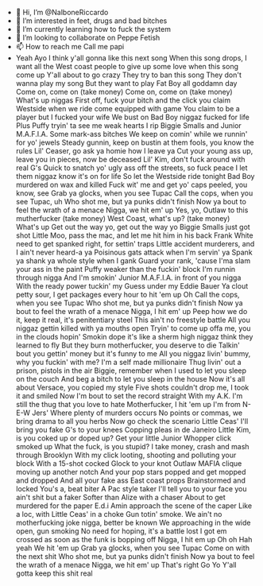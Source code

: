 - 👋 Hi, I’m @NalboneRiccardo
- 👀 I’m interested in feet, drugs and bad bitches
- 🌱 I’m currently learning how to fuck the system
- 💞️ I’m looking to collaborate on Peppe Fetish
- 📫 How to reach me Call me papi
- Yeah
Ayo
I think y'all gonna like this next song
When this song drops, I want all the West coast people to give up some love when this song come up
Y'all about to go crazy
They try to ban this song
They don't wanna play my song
But they want to play Fat Boy all goddamn day
Come on, come on (take money)
Come on, come on (take money)
What's up niggas
First off, fuck your bitch and the click you claim
Westside when we ride come equipped with game
You claim to be a player but I fucked your wife
We bust on Bad Boy niggaz fucked for life
Plus Puffy tryin' ta see me weak hearts I rip
Biggie Smalls and Junior M.A.F.I.A. Some mark-ass bitches
We keep on comin' while we runnin' for yo' jewels
Steady gunnin, keep on bustin at them fools, you know the rules
Lil' Ceaser, go ask ya homie how I leave ya
Cut your young ass up, leave you in pieces, now be deceased
Lil' Kim, don't fuck around with real G's
Quick to snatch yo' ugly ass off the streets, so fuck peace
I let them niggaz know it's on for life
So let the Westside ride tonight
Bad Boy murdered on wax and killed
Fuck wit' me and get yo' caps peeled, you know, see
Grab ya glocks, when you see Tupac
Call the cops, when you see Tupac, uh
Who shot me, but ya punks didn't finish
Now ya bout to feel the wrath of a menace
Nigga, we hit em' up
Yes, yo, Outlaw to this mutherfucker (take money)
West Coast, what's up? (take money)
What's up
Get out the way yo, get out the way yo
Biggie Smalls just got shot
Little Moo, pass the mac, and let me hit him in his back
Frank White need to get spanked right, for settin' traps
Little accident murderers, and I ain't never heard-a ya
Poisinous gats attack when I'm servin' ya
Spank ya shank ya whole style when I gank
Guard your rank, 'cause I'ma slam your ass in the paint
Puffy weaker than the fuckin' block I'm runnin through nigga
And I'm smokin' Junior M.A.F.I.A. in front of you nigga
With the ready power tuckin' my Guess under my Eddie Bauer
Ya clout petty sour, I get packages every hour to hit 'em up
Oh
Call the cops, when you see Tupac
Who shot me, but ya punks didn't finish
Now ya bout to feel the wrath of a menace
Nigga, I hit em' up
Peep how we do it, keep it real, it's penitentiary steel
This ain't no freestyle battle
All you niggaz gettin killed with ya mouths open
Tryin' to come up offa me, you in the clouds hopin'
Smokin dope it's like a sherm high niggaz think they learned to fly
But they burn motherfucker, you deserve to die
Talkin' bout you gettin' money but it's funny to me
All you niggaz livin' bummy, why you fuckin' with me?
I'm a self made millionaire
Thug livin' out a prison, pistols in the air
Biggie, remember when I used to let you sleep on the couch
And beg a bitch to let you sleep in the house
Now it's all about Versace, you copied my style
Five shots couldn't drop me, I took it and smiled
Now I'm bout to set the record straight
With my A.K. I'm still the thug that you love to hate
Motherfucker, I hit 'em up
I'm from N-E-W Jers'
Where plenty of murders occurs
No points or commas, we bring drama to all you herbs
Now go check the scenario
Little Ceas' I'll bring you fake G's to your knees
Copping pleas in de Janeiro
Little Kim, is you coked up or doped up?
Get your little Junior Whopper click smoked up
What the fuck, is you stupid?
I take money, crash and mash through Brooklyn
With my click looting, shooting and polluting your block
With a 15-shot cocked Glock to your knot
Outlaw MAFIA clique moving up another notch
And your pop stars popped and get mopped and dropped
And all your fake ass East coast props
Brainstormed and locked
You's a, beat biter
A Pac style taker
I'll tell you to your face you ain't shit but a faker
Softer than Alize with a chaser
About to get murdered for the paper
E.d.i Amin approach the scene of the caper
Like a loc, with Little Ceas' in a choke
Gun totin' smoke. We ain't no motherfucking joke
nigga, better be known
We approaching in the wide open, gun smoking
No need for hoping, it's a battle lost
I got em crossed as soon as the funk is bopping off
Nigga, I hit em up
Oh oh
Hah
yeah
We hit 'em up
Grab ya glocks, when you see Tupac
Come on with the next shit
Who shot me, but ya punks didn't finish
Now ya bout to feel the wrath of a menace
Nigga, we hit em' up
That's right
Go
Yo
Y'all gotta keep this shit real


<!---
NalboneRiccardo/NalboneRiccardo is a ✨ special ✨ repository because its `README.md` (this file) appears on your GitHub profile.
You can click the Preview link to take a look at your changes.
--->
